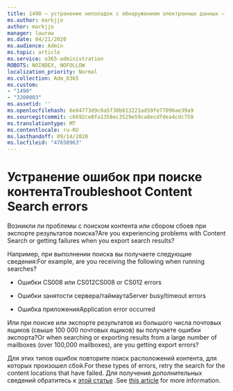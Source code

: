 ```yaml
---
title: 1490 — устранение неполадок с обнаружением электронных данных — ошибки
ms.author: markjjo
author: markjjo
manager: lauraw
ms.date: 04/21/2020
ms.audience: Admin
ms.topic: article
ms.service: o365-administration
ROBOTS: NOINDEX, NOFOLLOW
localization_priority: Normal
ms.collection: Adm_O365
ms.custom:
- "1490"
- "3200003"
ms.assetid: ''
ms.openlocfilehash: 6e04773d9c0a5f30b613221ad59fe77096ae39a9
ms.sourcegitcommit: c6692ce0fa1358ec3529e59ca0ecdfdea4cdc759
ms.translationtype: MT
ms.contentlocale: ru-RU
ms.lasthandoff: 09/14/2020
ms.locfileid: "47658963"
---
```

# <a name="troubleshoot-content-search-errors"></a><span data-ttu-id="e00bb-102">Устранение ошибок при поиске контента</span><span class="sxs-lookup"><span data-stu-id="e00bb-102">Troubleshoot Content Search errors</span></span>

<span data-ttu-id="e00bb-103">Возникли ли проблемы с поиском контента или сбором сбоев при экспорте результатов поиска?</span><span class="sxs-lookup"><span data-stu-id="e00bb-103">Are you experiencing problems with Content Search or getting failures when you export search results?</span></span>

<span data-ttu-id="e00bb-104">Например, при выполнении поиска вы получаете следующие сведения:</span><span class="sxs-lookup"><span data-stu-id="e00bb-104">For example, are you receiving the following when running searches?</span></span>

- <span data-ttu-id="e00bb-105">Ошибки CS008 или CS012</span><span class="sxs-lookup"><span data-stu-id="e00bb-105">CS008 or CS012 errors</span></span>

- <span data-ttu-id="e00bb-106">Ошибки занятости сервера/таймаута</span><span class="sxs-lookup"><span data-stu-id="e00bb-106">Server busy/timeout errors</span></span>

- <span data-ttu-id="e00bb-107">Ошибка приложения</span><span class="sxs-lookup"><span data-stu-id="e00bb-107">Application error occurred</span></span>

<span data-ttu-id="e00bb-108">Или при поиске или экспорте результатов из большого числа почтовых ящиков (свыше 100 000 почтовых ящиков) вы получаете ошибки экспорта?</span><span class="sxs-lookup"><span data-stu-id="e00bb-108">Or when searching or exporting results from a large number of mailboxes (over 100,000 mailboxes), are you getting export errors?</span></span>

<span data-ttu-id="e00bb-109">Для этих типов ошибок повторите поиск расположений контента, для которых произошел сбой.</span><span class="sxs-lookup"><span data-stu-id="e00bb-109">For these types of errors, retry the search for the content locations that have failed.</span></span> <span data-ttu-id="e00bb-110">Для получения дополнительных сведений обратитесь к  [этой статье](https://docs.microsoft.com/microsoft-365/compliance/retry-failed-content-search) .</span><span class="sxs-lookup"><span data-stu-id="e00bb-110">See  [this article](https://docs.microsoft.com/microsoft-365/compliance/retry-failed-content-search) for more information.</span></span>
